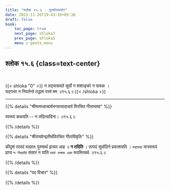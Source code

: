 ```yaml
---
title: "श्लोक १५.६ - पुरुषोत्तमयोग"
date: 2023-11-26T19:43:16+05:30
draft: false
book:
    toc_page: true
    next_page: shloka7
    prev_page: shloka5
    menu : geeta_menu
---
```




## श्लोक १५.६ {class=text-center}

<br/>

{{< shloka  "0"  >}}
न तद्भासयते सूर्यो न शशाङ्को न पावकः ।  
यद्गत्वा न निवर्तन्ते तद्धाम परमं मम ॥१५.६॥
{{< /shloka >}}

---


{{% details "श्रीमत्मध्वाचार्यभगवत्पादाचर्य विरचित  गीताभाष्य" %}}

स्वरूपं कथयति -- न तदित्यादिना। ॥१५.६॥

{{% /details %}}



{{% details "श्रीराघवेन्द्रतीर्थविरचित गीताविवृतिः" %}}

कीदृशं तत्पदं यत्प्रातः पुरुषार्थ इत्यत आह ॥ 
**न तदिति** । तत्पदं सूर्यादिर्न
प्रकाशयति । `यद्गत्वा` यत्स्वरूपं प्राप्य 
`न निवर्तंते` संसारं न यांति `परमं तन्मम धाम`
रूपमित्यर्थः ॥१५.६॥

{{% /details %}}



{{% details "पद विचार" %}}


{{% /details %}}
